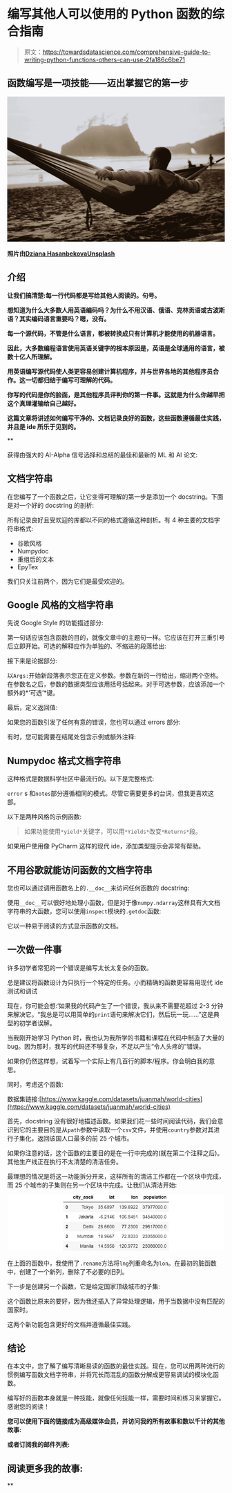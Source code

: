 # 编写其他人可以使用的 Python 函数的综合指南

> 原文：<https://towardsdatascience.com/comprehensive-guide-to-writing-python-functions-others-can-use-2fa186c6be71>

## 函数编写是一项技能——迈出掌握它的第一步

![](img/72cb75ee660e42915cf7d52a23ac571f.png)

**照片由**[**Dziana Hasanbekova**](https://www.pexels.com/@dziana-hasanbekava?utm_content=attributionCopyText&utm_medium=referral&utm_source=pexels)**[**Unsplash**](https://www.pexels.com/photo/unrecognizable-man-relaxing-on-hammock-5480702/?utm_content=attributionCopyText&utm_medium=referral&utm_source=pexels)**

## **介绍**

**让我们搞清楚:每一行代码都是写给其他人阅读的。句号。**

**想知道为什么大多数人用英语编码吗？为什么不用汉语、俄语、克林贡语或古波斯语？其实编码语言重要吗？嗯，没有。**

**每一个源代码，不管是什么语言，都被转换成只有计算机才能使用的机器语言。**

**因此，大多数编程语言使用英语关键字的根本原因是，英语是全球通用的语言，被数十亿人所理解。**

**用英语编写源代码使人类更容易创建计算机程序，并与世界各地的其他程序员合作。这一切都归结于编写可理解的代码。**

**你写的代码是你的脸面，是其他程序员评判你的第一件事。这就是为什么你越早把这个真理灌输给自己越好。**

**这篇文章将讲述如何编写干净的、文档记录良好的函数，这些函数遵循最佳实践，并且是 ide 所乐于见到的。**

**[](https://ibexorigin.medium.com/membership)  

获得由强大的 AI-Alpha 信号选择和总结的最佳和最新的 ML 和 AI 论文:

[](https://alphasignal.ai/?referrer=Bex)  

## 文档字符串

在您编写了一个函数之后，让它变得可理解的第一步是添加一个 docstring。下面是对一个好的 docstring 的剖析:

所有记录良好且受欢迎的库都以不同的格式遵循这种剖析。有 4 种主要的文档字符串格式:

*   谷歌风格
*   Numpydoc
*   重组后的文本
*   EpyTex

我们只关注前两个，因为它们是最受欢迎的。

## Google 风格的文档字符串

先说 Google Style 的功能描述部分:

第一句话应该包含函数的目的，就像文章中的主题句一样。它应该在打开三重引号后立即开始。可选的解释应作为单独的、不缩进的段落给出:

接下来是论据部分:

以`Args:`开始新段落表示您正在定义参数。参数在新的一行给出，缩进两个空格。在参数名之后，参数的数据类型应该用括号括起来。对于可选参数，应该添加一个额外的*‘可选’*键。

最后，定义返回值:

如果您的函数引发了任何有意的错误，您也可以通过 errors 部分:

有时，您可能需要在结尾处包含示例或额外注释:

## Numpydoc 格式文档字符串

这种格式是数据科学社区中最流行的。以下是完整格式:

`error` s 和`notes`部分遵循相同的模式。尽管它需要更多的台词，但我更喜欢这部。

以下是两种风格的示例函数:

> 如果功能使用`*yield*`关键字，可以用`*Yields*`改变`*Returns*`段。

如果用户使用像 PyCharm 这样的现代 ide，添加类型提示会非常有帮助。

## 不用谷歌就能访问函数的文档字符串

您也可以通过调用函数名上的`.__doc__`来访问任何函数的 docstring:

使用`__doc__`可以很好地处理小函数，但是对于像`numpy.ndarray`这样具有大文档字符串的大函数，您可以使用`inspect`模块的`.getdoc`函数:

它以一种易于阅读的方式显示函数的文档。

## 一次做一件事

许多初学者常犯的一个错误是编写太长太复杂的函数。

总是建议将函数设计为只执行一个特定的任务。小而精确的函数更容易用现代 ide 测试和调试

现在，你可能会想:‘如果我的代码产生了一个错误，我从来不需要花超过 2-3 分钟来解决它。“我总是可以用简单的`print`语句来解决它们，然后玩一玩……”这是典型的初学者误解。

当我刚开始学习 Python 时，我也认为我所学的书籍和课程在代码中制造了大量的 bug。因为那时，我写的代码还不够复杂，不足以产生“令人头疼的”错误。

如果你仍然这样想，试着写一个实际上有几百行的脚本/程序。你会明白我的意思。

同时，考虑这个函数:

数据集链接:[https://www.kaggle.com/datasets/juanmah/world-cities](https://www.kaggle.com/datasets/juanmah/world-cities)

首先，docstring 没有很好地描述函数。如果我们花一些时间阅读代码，我们会意识到它的主要目的是从`path`参数中读取一个`csv`文件，并使用`country`参数对其进行子集化，返回该国人口最多的前 25 个城市。

如果你注意的话，这个函数的主要目的是在一行中完成的(就在第二个注释之后)。其他生产线正在执行不太清楚的清洁任务。

最理想的情况是将这一功能拆分开来，这样所有的清洁工作都在一个区块中完成，而 25 个城市的子集则在另一个区块中完成。让我们从清洁开始:

![](img/7bc747196e17a999c6d887c01d3f367f.png)

在上面的函数中，我使用了`.rename`方法将`lng`列重命名为`lon`。在最初的脏函数中，创建了一个新列，删除了不必要的旧列。

下一步是创建另一个函数，它是给定国家顶级城市的子集:

这个函数比原来的要好，因为我还插入了异常处理逻辑，用于当数据中没有匹配的国家时。

这两个新功能包含更好的文档并遵循最佳实践。

## 结论

在本文中，您了解了编写清晰易读的函数的最佳实践。现在，您可以用两种流行的惯例编写函数文档字符串，并将冗长而混乱的函数分解成更容易调试的模块化函数。

编写好的函数本身就是一种技能，就像任何技能一样，需要时间和练习来掌握它。感谢您的阅读！

**您可以使用下面的链接成为高级媒体会员，并访问我的所有故事和数以千计的其他故事:**

[](https://ibexorigin.medium.com/membership)  

**或者订阅我的邮件列表:**

[](https://ibexorigin.medium.com/subscribe)  

## **阅读更多我的故事:**

[](/complete-guide-to-experiment-tracking-with-mlflow-and-dagshub-a0439479e0b9)  [](https://ibexorigin.medium.com/6-sklearn-mistakes-that-silently-tell-you-are-rookie-f1fe44779a4d)  [](/3-best-often-better-alternatives-to-histograms-61ddaec05305) **